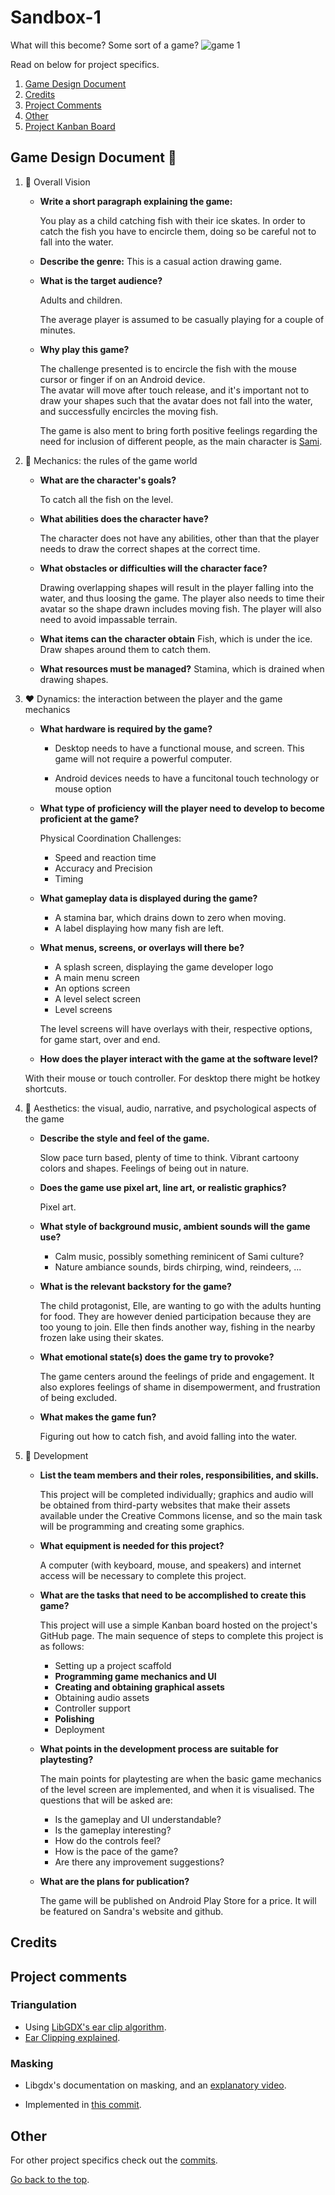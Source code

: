 # Sandbox-1

What will this become? Some sort of a game?
![game 1](https://user-images.githubusercontent.com/4059636/214014215-49bba214-b858-4bc0-988a-a059886dbc44.gif)

Read on below for project specifics.

1. [Game Design Document](#game-design-document-sparkling_heart)
2. [Credits](#credits)
3. [Project Comments](#project-comments)
4. [Other](#other)
5. [Project Kanban Board](https://github.com/users/Slideshow776/projects/2/views/1)

## Game Design Document :sparkling_heart:

1. :blue_heart: Overall Vision

   - **Write a short paragraph explaining the game:**

     You play as a child catching fish with their ice skates. In order to catch the fish you have to encircle them, doing so be careful not to fall into the water.

   - **Describe the genre:**
     This is a casual action drawing game.
   - **What is the target audience?**

     Adults and children.

     The average player is assumed to be casually playing for a couple of minutes.

   - **Why play this game?**

     The challenge presented is to encircle the fish with the mouse cursor or finger if on an Android device.  
      The avatar will move after touch release, and it's important not to draw your shapes such that the avatar does not fall into the water, and successfully encircles the moving fish.

     The game is also ment to bring forth positive feelings regarding the need for inclusion of different people, as the main character is [Sami](https://en.wikipedia.org/wiki/Sámi).

2. :purple_heart: Mechanics: the rules of the game world

   - **What are the character's goals?**

     To catch all the fish on the level.

   - **What abilities does the character have?**

     The character does not have any abilities, other than that the player needs to draw the correct shapes at the correct time.

   - **What obstacles or difficulties will the character face?**

     Drawing overlapping shapes will result in the player falling into the water, and thus loosing the game.
     The player also needs to time their avatar so the shape drawn includes moving fish.
     The player will also need to avoid impassable terrain.

   - **What items can the character obtain**
     Fish, which is under the ice. Draw shapes around them to catch them.
   - **What resources must be managed?**
     Stamina, which is drained when drawing shapes.

3. :heart: Dynamics: the interaction between the player and the game mechanics

   - **What hardware is required by the game?**

     - Desktop needs to have a functional mouse, and screen. This game will not require a powerful computer.

     - Android devices needs to have a funcitonal touch technology or mouse option

   - **What type of proficiency will the player need to develop to become proficient at the game?**

     Physical Coordination Challenges:

     - Speed and reaction time
     - Accuracy and Precision
     - Timing

   - **What gameplay data is displayed during the game?**

     - A stamina bar, which drains down to zero when moving.
     - A label displaying how many fish are left.

   - **What menus, screens, or overlays will there be?**

     - A splash screen, displaying the game developer logo
     - A main menu screen
     - An options screen
     - A level select screen
     - Level screens

     The level screens will have overlays with their, respective options, for game start, over and end.

   - **How does the player interact with the game at the software level?**

    With their mouse or touch controller. For desktop there might be hotkey shortcuts.

4. :green_heart: Aesthetics: the visual, audio, narrative, and psychological aspects of the game

   - **Describe the style and feel of the game.**

        Slow pace turn based, plenty of time to think.
        Vibrant cartoony colors and shapes.
        Feelings of being out in nature.        

   - **Does the game use pixel art, line art, or realistic graphics?**

        Pixel art.

   - **What style of background music, ambient sounds will the game use?**

        * Calm music, possibly something reminicent of Sami culture?
        * Nature ambiance sounds, birds chirping, wind, reindeers, ...

   - **What is the relevant backstory for the game?**

        The child protagonist, Elle, are wanting to go with the adults hunting for food. They are however denied participation because they are too young to join.
        Elle then finds another way, fishing in the nearby frozen lake using their skates.

   - **What emotional state(s) does the game try to provoke?**

        The game centers around the feelings of pride and engagement.
        It also explores feelings of shame in disempowerment, and frustration of being excluded.

   - **What makes the game fun?**
    
        Figuring out how to catch fish, and avoid falling into the water.

5. :yellow_heart: Development

   - **List the team members and their roles, responsibilities, and skills.**

     This project will be completed individually; graphics and audio will be obtained from third-party websites that make their assets available under the Creative Commons license, and so the main task will be programming and creating some graphics.

   - **What equipment is needed for this project?**

     A computer (with keyboard, mouse, and speakers) and internet access will be necessary to complete this project.

   - **What are the tasks that need to be accomplished to create this game?**

     This project will use a simple Kanban board hosted on the project's GitHub page.
     The main sequence of steps to complete this project is as follows:

     - Setting up a project scaffold
     - **Programming game mechanics and UI**
     - **Creating and obtaining graphical assets**
     - Obtaining audio assets
     - Controller support
     - **Polishing**
     - Deployment

   - **What points in the development process are suitable for playtesting?**

     The main points for playtesting are when the basic game mechanics of the level screen are implemented, and when it is visualised. The questions that will be asked are:

     - Is the gameplay and UI understandable?
     - Is the gameplay interesting?
     - How do the controls feel?
     - How is the pace of the game?
     - Are there any improvement suggestions?

   - **What are the plans for publication?**

        The game will be published on Android Play Store for a price.
        It will be featured on Sandra's website and github.

## Credits

## Project comments

### Triangulation
* Using [LibGDX's ear clip algorithm](https://github.com/libgdx/libgdx/blob/master/gdx/src/com/badlogic/gdx/math/EarClippingTriangulator.java).
* [Ear Clipping explained](https://www.youtube.com/watch?v=QAdfkylpYwc).

### Masking
* Libgdx's documentation on masking, and an [explanatory video](https://www.youtube.com/watch?v=qDKmcNFFFng&t=613s).

* Implemented in [this commit](https://github.com/Slideshow776/Sandbox-1/commit/4fe9886aa040796c5cb44c872b11f8b9c6c48b30).

## Other

For other project specifics check out the [commits](https://github.com/Slideshow776/Sandbox-1/commits/main).

[Go back to the top](https://github.com/Slideshow776/Sandbox-1).
